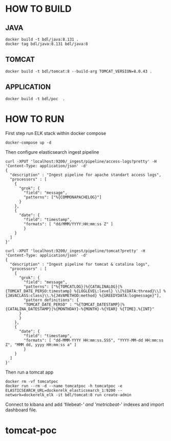 # HOW TO BUILD

## JAVA

```
docker build -t bdl/java:8.131 .
docker tag bdl/java:8.131 bdl/java:8
```

## TOMCAT

```
docker build -t bdl/tomcat:8 --build-arg TOMCAT_VERSION=8.0.43 .
```

## APPLICATION

```
docker build -t bdl/poc  .
```

# HOW TO RUN

First step run ELK stack within docker compose

```
docker-compose up -d
```

Then configure elasticsearch ingest pipeline

```
curl -XPUT 'localhost:9200/_ingest/pipeline/access-logs?pretty' -H 'Content-Type: application/json' -d'
{
  "description" : "Ingest pipeline for apache standart access logs",
  "processors" : [
    {
      "grok": {
        "field": "message",
        "patterns": ["%{COMMONAPACHELOG}"]
      }
    },
    {
      "date": {
        "field": "timestamp",
        "formats": [ "dd/MMM/YYYY:HH:mm:ss Z" ]
        }
    }
  ]
}'

curl -XPUT 'localhost:9200/_ingest/pipeline/tomcat?pretty' -H 'Content-Type: application/json' -d'
{
  "description" : "Ingest pipeline for tomcat & catalina logs",
  "processors" : [
    {
      "grok": {
        "field": "message",
        "patterns": ["%{TOMCATLOG}|%{CATALINALOG}|%{TOMCAT_DATE_PERSO:timestamp} %{LOGLEVEL:level} \\[%{DATA:thread}\\] %{JAVACLASS:class}\\.%{JAVAMETHOD:method} %{GREEDYDATA:logmessage}"],
        "pattern_definitions": {
        "TOMCAT_DATE_PERSO" : "%{TOMCAT_DATESTAMP}|%{CATALINA_DATESTAMP}|%{MONTHDAY}-%{MONTH}-%{YEAR} %{TIME}.%{INT}"
      }
      }
    },
    {
      "date": {
        "field": "timestamp",
        "formats": [ "dd-MMM-YYYY HH:mm:ss.SSS", "YYYY-MM-dd HH:mm:ss Z", "MMM dd, yyyy HH:mm:ss a" ]
        }
    }
  ]
}'
```

Then run a tomcat app

```
docker rm -vf tomcatpoc
docker run --rm -d --name tomcatpoc -h tomcatpoc -e ELASTICSEARCH_URL=dockerelk_elasticsearch_1:9200 --network=dockerelk_elk -it bdl/tomcat:8 run create-admin
```

Connect to kibana and add 'filebeat-*' and 'metricbeat-*' indexes and import dashboard file.

# tomcat-poc
